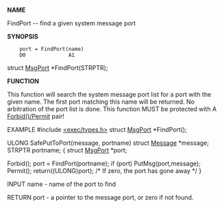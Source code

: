 
**NAME**

FindPort -- find a given system message port

**SYNOPSIS**

```
    port = FindPort(name)
    D0              A1

```
struct [MsgPort](MsgPort) *FindPort(STRPTR);

**FUNCTION**

This function will search the system message port list for a port
with the given name.  The first port matching this name will be
returned.  No arbitration of the port list is done.  This function
MUST be protected with A [Forbid()/Permit](Forbid()/Permit) pair!

EXAMPLE
#include [&#060;exec/types.h&#062;](&#060;exec/types.h&#062;)
struct [MsgPort](MsgPort) *FindPort();

ULONG SafePutToPort(message, portname)
struct [Message](Message) *message;
STRPTR          portname;
{
struct [MsgPort](MsgPort) *port;

Forbid();
port = FindPort(portname);
if (port)
PutMsg(port,message);
Permit();
return((ULONG)port); /* If zero, the port has gone away */
}

INPUT
name - name of the port to find

RETURN
port - a pointer to the message port, or zero if
not found.
